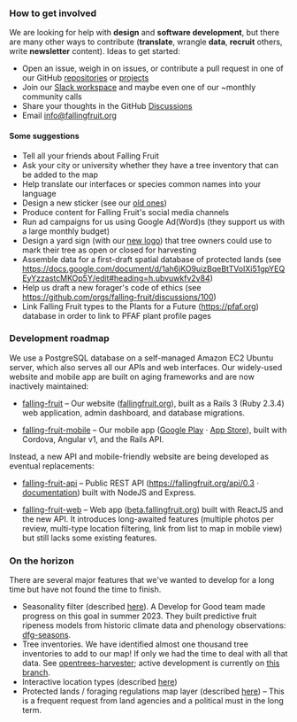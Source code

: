### How to get involved

We are looking for help with **design** and **software development**, but there are many other ways to contribute (**translate**, wrangle **data**, **recruit** others, write **newsletter** content). Ideas to get started:

  - Open an issue, weigh in on issues, or contribute a pull request in one of our GitHub [repositories](https://github.com/orgs/falling-fruit/repositories) or [projects](https://github.com/orgs/falling-fruit/projects)
  - Join our [Slack workspace](https://join.slack.com/t/fallingfruit/shared_invite/zt-1oh1paonq-XJ7dBHPapv6uuBTc93~4UA) and maybe even one of our ~monthly community calls
  - Share your thoughts in the GitHub [Discussions](https://github.com/orgs/falling-fruit/discussions)
  - Email info@fallingfruit.org

#### Some suggestions

  - Tell all your friends about Falling Fruit
  - Ask your city or university whether they have a tree inventory that can be added to the map
  - Help translate our interfaces or species common names into your language
  - Design a new sticker (see our [old ones](https://drive.google.com/drive/u/0/folders/18fKEHaOFF8cJrK0H0fNMK2iQzX9XfV0g))
  - Produce content for Falling Fruit's social media channels
  - Run ad campaigns for us using Google Ad(Word)s (they support us with a large monthly budget)
  - Design a yard sign (with our [new logo](https://drive.google.com/drive/u/0/folders/18fKEHaOFF8cJrK0H0fNMK2iQzX9XfV0g)) that tree owners could use to mark their tree as open or closed for harvesting
  - Assemble data for a first-draft spatial database of protected lands (see https://docs.google.com/document/d/1ah6jKO9uizBqeBtTVoIXi51gpYEQEyYzzastcMKOp5Y/edit#heading=h.ubvuwkfv2v84)
  - Help us draft a new forager's code of ethics (see https://github.com/orgs/falling-fruit/discussions/100)
  - Link Falling Fruit types to the Plants for a Future (https://pfaf.org) database in order to link to PFAF plant profile pages

### Development roadmap

We use a PostgreSQL database on a self-managed Amazon EC2 Ubuntu server, which also serves all our APIs and web interfaces. Our widely-used website and mobile app are built on aging frameworks and are now inactively maintained:

  - [falling-fruit](https://github.com/falling-fruit/falling-fruit) – Our website ([fallingfruit.org](https://fallingfruit.org)), built as a Rails 3 (Ruby 2.3.4) web application, admin dashboard, and database migrations.

  - [falling-fruit-mobile](https://github.com/falling-fruit/falling-fruit-mobile) – Our mobile app ([Google Play](https://play.google.com/store/apps/details?id=uh.fallingfruit.app) · [App Store](https://apps.apple.com/us/app/falling-fruit/id380859409)), built with Cordova, Angular v1, and the Rails API.

Instead, a new API and mobile-friendly website are being developed as eventual replacements:

  - [falling-fruit-api](https://github.com/falling-fruit/falling-fruit-api) – Public REST API (https://fallingfruit.org/api/0.3 · [documentation](https://petstore.swagger.io/?url=https://raw.githubusercontent.com/falling-fruit/falling-fruit-api/main/docs/openapi.yml)) built with NodeJS and Express.

  - [falling-fruit-web](https://github.com/falling-fruit/falling-fruit-web) – Web app ([beta.fallingfruit.org](https://beta.fallingfruit.org)) built with ReactJS and the new API. It introduces long-awaited features (multiple photos per review, multi-type location filtering, link from list to map in mobile view) but still lacks some existing features.


### On the horizon

There are several major features that we've wanted to develop for a long time but have not found the time to finish.

  - Seasonality filter (described [here](https://docs.google.com/document/d/1ah6jKO9uizBqeBtTVoIXi51gpYEQEyYzzastcMKOp5Y/edit#heading=h.1hnrl61rsxes)). A Develop for Good team made progress on this goal in summer 2023. They built predictive fruit ripeness models from historic climate data and phenology observations: [dfg-seasons](https://github.com/falling-fruit/dfg-seasons).
  - Tree inventories. We have identified almost one thousand tree inventories to add to our map! If only we had the time to deal with all that data. See [opentrees-harvester](https://github.com/ezwelty/opentrees-harvester); active development is currently on [this branch](https://github.com/falling-fruit/dfg-trees/tree/merge-in-archiver-and-census).
  - Interactive location types (described [here](https://docs.google.com/document/d/1ah6jKO9uizBqeBtTVoIXi51gpYEQEyYzzastcMKOp5Y/edit#heading=h.cbt21puyoh05))
  - Protected lands / foraging regulations map layer (described [here](https://docs.google.com/document/d/1ah6jKO9uizBqeBtTVoIXi51gpYEQEyYzzastcMKOp5Y/edit#heading=h.ubvuwkfv2v84)) – This is a frequent request from land agencies and a political must in the long term.
  

